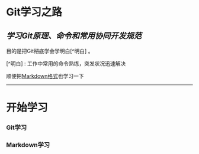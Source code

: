 Git学习之路
================
_学习Git原理、命令和常用协同开发规范_
-----------------------------------
目的是把Git~~彻底~~学会学明白[^明白] 。

[^明白] :   工作中常用的命令熟练，突发状况迅速解决

顺便把<u>Markdown格式</u>也学习一下

*  *  *  

# **开始学习**

### Git学习


### Markdown学习

